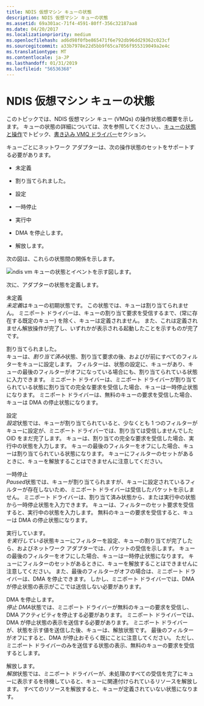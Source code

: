 ```yaml
---
title: NDIS 仮想マシン キューの状態
description: NDIS 仮想マシン キューの状態
ms.assetid: 69a301ac-71f4-4591-80ff-356c32187aa8
ms.date: 04/20/2017
ms.localizationpriority: medium
ms.openlocfilehash: ad6d98f0fbe865471f6e792db96dd29362c023cf
ms.sourcegitcommit: a33b7978e22d5bb9f65ca7056f955319049a2e4c
ms.translationtype: MT
ms.contentlocale: ja-JP
ms.lasthandoff: 01/31/2019
ms.locfileid: "56536368"
---
```

# <a name="ndis-virtual-machine-queue-states"></a>NDIS 仮想マシン キューの状態





このトピックでは、NDIS 仮想マシン キュー (VMQs) の操作状態の概要を示します。 キューの状態の詳細については、次を参照してください。、[キューの状態と操作](queue-states-and-operations.md)でトピック、[書き込み VMQ ドライバー](writing-vmq-drivers.md)セクション。

キューごとにネットワーク アダプターは、次の操作状態のセットをサポートする必要があります。

-   未定義

-   割り当てられました。

-   設定

-   一時停止

-   実行中

-   DMA を停止します。

-   解放します。

次の図は、これらの状態間の関係を示します。

![ndis vm キューの状態とイベントを示す図します。](images/queuestate.png)

次に、アダプターの状態を定義します。

<a href="" id="undefined"></a>未定義  
*未定義*はキューの初期状態です。 この状態では、キューは割り当てられません。 ミニポート ドライバーは、キューの割り当て要求を受信するまで、(常に存在する既定のキュー) を除く、キューは定義されません。 また、これは定義されません解放操作が完了し、いずれかが表示される起動したことを示すものが完了です。

<a href="" id="allocated"></a>割り当てられました。  
キューは、*割り当て済み*状態、割り当て要求の後、およびが前にすべてのフィルターをキューに設定します。 フィルターは、状態の設定に、キューがあり、キューの最後のフィルターがオフになっている場合にも、割り当てられている状態に入力できます。 ミニポート ドライバーは、ミニポート ドライバーが割り当てられている状態に割り当ての完全な要求を受信した場合、キューは一時停止状態になります。 ミニポート ドライバーは、無料のキューの要求を受信した場合、キューは DMA の停止状態になります。

<a href="" id="set"></a>設定  
*設定*状態では、キューが割り当てられていると、少なくとも 1 つのフィルターがキューに設定が、ミニポート ドライバーでは、割り当ては受信しませんでした OID をまだ完了します。 キューは、割り当ての完全な要求を受信した場合、実行中の状態を入力します。 キューの最後のフィルターをオフにした場合、キューは割り当てられている状態になります。 キューにフィルターのセットがあるときに、キューを解放することはできませんに注意してください。

<a href="" id="paused"></a>一時停止  
*Paused*状態では、キューが割り当てられますが、キューに設定されているフィルターが存在しないため、ミニポート ドライバーは受信したパケットを示しません。 ミニポート ドライバーは、割り当て済み状態から、または実行中の状態から一時停止状態を入力できます。 キューは、フィルターのセット要求を受信すると、実行中の状態を入力します。 無料のキューの要求を受信すると、キューは DMA の停止状態になります。

<a href="" id="running"></a>実行しています。  
*を実行している*状態キューにフィルターを設定、キューの割り当てが完了したら、およびネットワーク アダプターでは、パケットの受信を示します。 キューの最後のフィルターをオフにした場合、キューは一時停止状態になります。 キューにフィルターのセットがあるときに、キューを解放することはできませんに注意してください。 また、最後のフィルターがオフの場合は、ミニポート ドライバーは、DMA を停止できます。 しかし、ミニポート ドライバーでは、DMA が停止状態の表示がここでは送信しない必要があります。

<a href="" id="stop-dma"></a>DMA を停止します。  
*停止 DMA*状態では、ミニポート ドライバーが無料のキューの要求を受信し、DMA アクティビティを停止する必要があります。 ミニポート ドライバーでは、DMA が停止状態の表示を送信する必要があります。 ミニポート ドライバーが、状態を示す値を送信した後、キューは、解放状態です。 最後のフィルターがオフにすると、DMA が停止おそらく既にことに注意してください。 ただし、ミニポート ドライバーのみを送信する状態の表示、無料のキューの要求を受信するとします。

<a href="" id="freeing"></a>解放します。  
*解放*状態では、ミニポート ドライバーが、未処理のすべての受信を完了にキューに表示するを待機していると、キューに関連付けられているリソースを解放します。 すべてのリソースを解放すると、キューが定義されていない状態になります。

 

 





